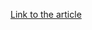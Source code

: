 [Link to the article](https://www.huntress.com/blog/it-costs-how-much-the-financial-pitfalls-of-cyberattacks-on-smbs)
